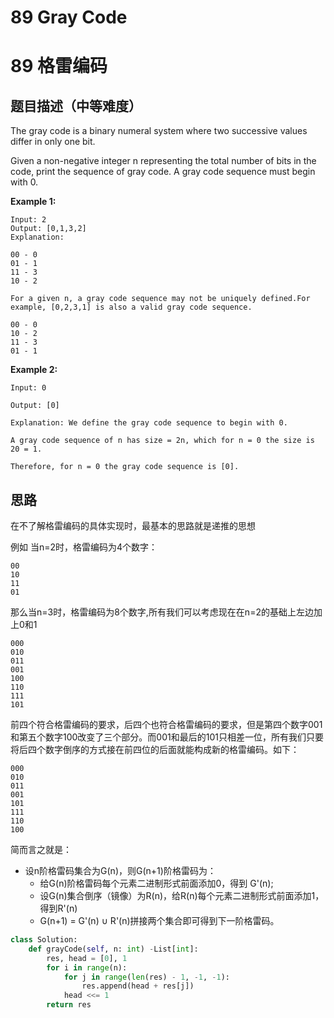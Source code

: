 # 89 Gray Code
# 89 格雷编码
## 题目描述（中等难度）
The gray code is a binary numeral system where two successive values differ in only one bit.

Given a non-negative integer n representing the total number of bits in the code, print the sequence of gray code. A gray code sequence must begin with 0.

**Example 1:**

```
Input: 2
Output: [0,1,3,2]
Explanation:

00 - 0
01 - 1
11 - 3
10 - 2

For a given n, a gray code sequence may not be uniquely defined.For example, [0,2,3,1] is also a valid gray code sequence.

00 - 0
10 - 2
11 - 3
01 - 1
```
**Example 2:**
```
Input: 0

Output: [0]

Explanation: We define the gray code sequence to begin with 0.

A gray code sequence of n has size = 2n, which for n = 0 the size is 20 = 1.

Therefore, for n = 0 the gray code sequence is [0].
```
## 思路

在不了解格雷编码的具体实现时，最基本的思路就是递推的思想

例如
当n=2时，格雷编码为4个数字：
```
00
10
11
01
```
那么当n=3时，格雷编码为8个数字,所有我们可以考虑现在在n=2的基础上左边加上0和1
```
000
010
011
001
100
110
111
101
```
前四个符合格雷编码的要求，后四个也符合格雷编码的要求，但是第四个数字001和第五个数字100改变了三个部分。而001和最后的101只相差一位，所有我们只要将后四个数字倒序的方式接在前四位的后面就能构成新的格雷编码。如下：
```
000
010
011
001
101
111
110
100
```
简而言之就是：
* 设n阶格雷码集合为G(n)，则G(n+1)阶格雷码为：
  * 给G(n)阶格雷码每个元素二进制形式前面添加0，得到 G'(n);
  * 设G(n)集合倒序（镜像）为R(n)，给R(n)每个元素二进制形式前面添加1，得到R'(n)
  * G(n+1) = G'(n) ∪ R'(n)拼接两个集合即可得到下一阶格雷码。

```Python
class Solution:
    def grayCode(self, n: int) -List[int]:
        res, head = [0], 1
        for i in range(n):
            for j in range(len(res) - 1, -1, -1):
                res.append(head + res[j])
            head <<= 1
        return res
```
